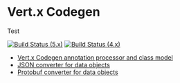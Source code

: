 # Vert.x Codegen

Test

[![Build Status (5.x)](https://github.com/eclipse-vertx/vertx-codegen/actions/workflows/ci-5.x.yml/badge.svg)](https://github.com/eclipse-vertx/vertx-codegen/actions/workflows/ci-5.x.yml)
[![Build Status (4.x)](https://github.com/eclipse-vertx/vertx-codegen/actions/workflows/ci-4.x.yml/badge.svg)](https://github.com/eclipse-vertx/vertx-codegen/actions/workflows/ci-4.x.yml)

- [Vert.x Codegen annotation processor and class model](./vertx-codegen-processor)
- [JSON converter for data objects](./vertx-codegen-json)
- [Protobuf converter for data objects](./vertx-codegen-protobuf)
